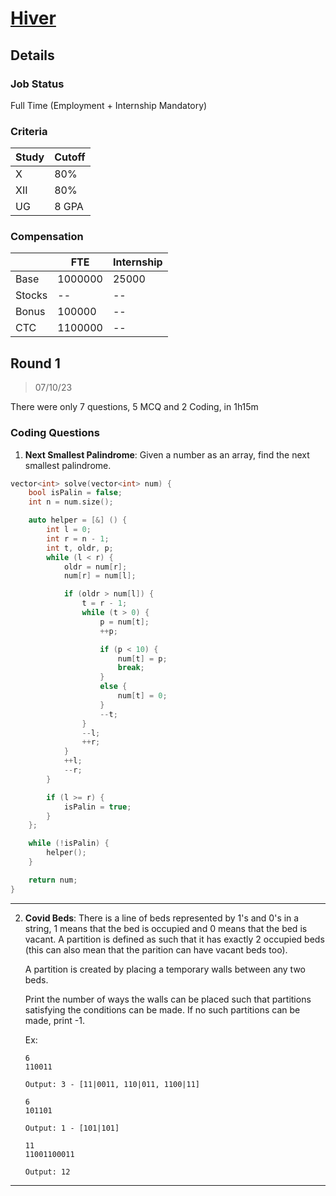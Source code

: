 # [Hiver](https://hiverhq.com/)

## Details

### Job Status

Full Time (Employment + Internship Mandatory)

### Criteria

| Study | Cutoff |
|-------|--------|
| X     | 80%    |
| XII   | 80%    |
| UG    | 8 GPA  |

[comment]: # (Any other details go under this. This is a comment)

### Compensation

|        | FTE     | Internship |
|--------|---------|------------|
| Base   | 1000000 | 25000      |
| Stocks | --      | --         |
| Bonus  | 100000  | --         |
| CTC    | 1100000 | --         |

[comment]: # (Details about the rounds go under this comment.)

## Round 1

> 07/10/23

[comment]: # (Summary of the sections and experience below this comment.)

There were only 7 questions, 5 MCQ and 2 Coding, in 1h15m

### Coding Questions

1. **Next Smallest Palindrome**: Given a number as an array, find the next smallest palindrome.

[comment]: # (Add any resources or links or code to this question under this comment.)

```cpp
vector<int> solve(vector<int> num) {
    bool isPalin = false;
    int n = num.size();

    auto helper = [&] () {
        int l = 0;
        int r = n - 1;
        int t, oldr, p;
        while (l < r) {
            oldr = num[r];
            num[r] = num[l];

            if (oldr > num[l]) {
                t = r - 1;
                while (t > 0) {
                    p = num[t];
                    ++p;

                    if (p < 10) {
                        num[t] = p;
                        break;
                    }
                    else {
                        num[t] = 0;
                    }
                    --t;
                }
                --l;
                ++r;
            }
            ++l;
            --r;
        }

        if (l >= r) {
            isPalin = true;
        }
    };

    while (!isPalin) {
        helper();
    }

    return num;
}
```

---

2. **Covid Beds**: There is a line of beds represented by 1's and 0's in a string, 1 means that the bed is occupied and 0 means that the bed is vacant. A partition is defined as such that it has exactly 2 occupied beds (this can also mean that the parition can have vacant beds too).

    A partition is created by placing a temporary walls between any two beds.

    Print the number of ways the walls can be placed such that partitions satisfying the conditions can be made. If no such partitions can be made, print -1.

    Ex:
    ```text
    6
    110011

    Output: 3 - [11|0011, 110|011, 1100|11]

    6
    101101

    Output: 1 - [101|101]

    11
    11001100011

    Output: 12
    ```

[comment]: # (Add any resources or links or code to this question under this comment.)

---
